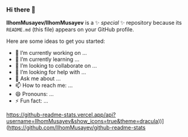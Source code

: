 ### Hi there 👋


**IlhomMusayev/IlhomMusayev** is a ✨ _special_ ✨ repository because its `README.md` (this file) appears on your GitHub profile.

Here are some ideas to get you started:

- 🔭 I’m currently working on ...
- 🌱 I’m currently learning ...
- 👯 I’m looking to collaborate on ...
- 🤔 I’m looking for help with ...
- 💬 Ask me about ...
- 📫 How to reach me: ...
- 😄 Pronouns: ...
- ⚡ Fun fact: ...


https://github-readme-stats.vercel.app/api?username=IlhomMusayev&show_icons=true&theme=dracula))](https://github.com/IlhomMusayev/github-readme-stats
